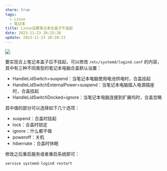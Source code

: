 ```yaml
---
share: true
tags:
  - Linux
  - 笔记本
title: Linux设置笔记本合盖子不挂起
date: 2023-11-23 20:25:28
update: 2023-11-23 20:28:23
---
```



![](/images/IMG-Linux设置笔记本合盖子不挂起-20231123202813316.png)

要实现合上笔记本盖子后不挂起，可以修改 `/etc/systemd/logind.conf` 的内容，其中有三种不同类型的笔记本电脑合盖默认设置：

- HandleLidSwitch=suspend：当笔记本电脑使用电池供电时，合盖挂起
- HandleLidSwitchExternalPower=suspend：当笔记本电脑插入电源插座时，合盖挂起
- HandleLidSwitchDocked=ignore：当笔记本电脑连接到扩展坞时，合盖忽略

其中值的部分可以选择如下几个选项：

- suspend：合盖时挂起
- lock：合盖时锁定
- ignore：什么都不做
- poweroff：关机
- hibernate：合盖时休眠

修改之后重启服务或者重启系统即可：

```
service systemd-logind restart
```
